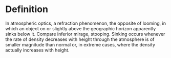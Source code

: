 # Definition

In atmospheric optics, a refraction phenomenon, the opposite of looming,
in which an object on or slightly above the geographic horizon
apparently sinks below it. Compare inferior mirage, stooping. Sinking
occurs whenever the rate of density decreases with height through the
atmosphere is of smaller magnitude than normal or, in extreme cases,
where the density actually increases with height.
